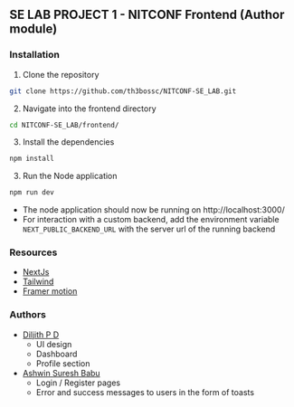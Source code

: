 ## SE LAB PROJECT 1 - NITCONF Frontend (Author module)


### Installation

1. Clone the repository

```bash
git clone https://github.com/th3bossc/NITCONF-SE_LAB.git
```

2. Navigate into the frontend directory

```bash
cd NITCONF-SE_LAB/frontend/
```

3. Install the dependencies

```bash
npm install
```

3. Run the Node application
```bash
npm run dev
```

- The node application should now be running on http://localhost:3000/
- For interaction with a custom backend, add the environment variable `NEXT_PUBLIC_BACKEND_URL` with the server url of the running backend


### Resources
- [NextJs](https://nextjs.org)
- [Tailwind](https://tailwindcss.com)
- [Framer motion](https://framer.com/motion)

### Authors
- [Diljith P D](https://th3bossc.github.io/Portfolio)
    - UI design
    - Dashboard
    - Profile section
- [Ashwin Suresh Babu](https://github.com/Xolinnax)
    - Login / Register pages
    - Error and success messages to users in the form of toasts
